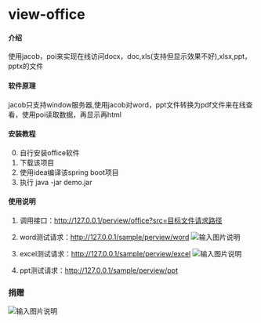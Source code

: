 # view-office

#### 介绍
使用jacob，poi来实现在线访问docx，doc,xls(支持但显示效果不好),xlsx,ppt，pptx的文件

#### 软件原理
jacob只支持window服务器,使用jacob对word，ppt文件转换为pdf文件来在线查看，使用poi读取数据，再显示再html


#### 安装教程

0. 自行安装office软件
1. 下载该项目
2. 使用idea编译该spring boot项目
3. 执行 java -jar demo.jar

#### 使用说明

1. 调用接口：http://127.0.0.1/perview/office?src=目标文件请求路径

2. word测试请求：http://127.0.0.1/sample/perview/word
![输入图片说明](https://images.gitee.com/uploads/images/2019/0419/173459_cf38794c_1438804.jpeg "SharedScreenshot2.jpg")
3. excel测试请求：http://127.0.0.1/sample/perview/excel
![输入图片说明](https://images.gitee.com/uploads/images/2019/0419/173516_228c806f_1438804.jpeg "SharedScreenshot.jpg")
4. ppt测试请求：http://127.0.0.1/sample/perview/ppt

### 捐赠
![输入图片说明](https://images.gitee.com/uploads/images/2019/0422/085855_688bc575_1438804.jpeg "IMG_0114.JPG")
